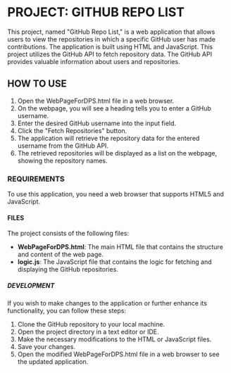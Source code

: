 # PROJECT: GITHUB REPO LIST
This project, named "GitHub Repo List," is a web application that allows users to view the repositories in which a specific GitHub user has made contributions. The application is built using HTML and JavaScript.
This project utilizes the GitHub API to fetch repository data. The GitHub API provides valuable information about users and repositories.

## HOW TO USE
1. Open the WebPageForDPS.html file in a web browser.
2. On the webpage, you will see a heading tells you to enter a GitHub username.
3. Enter the desired GitHub username into the input field.
4. Click the "Fetch Repositories" button.
5. The application will retrieve the repository data for the entered username from the GitHub API.
6. The retrieved repositories will be displayed as a list on the webpage, showing the repository names.

### REQUIREMENTS 
To use this application, you need a web browser that supports HTML5 and JavaScript.

#### FILES
The project consists of the following files:
- **WebPageForDPS.html**: The main HTML file that contains the structure and content of the web page.
- **logic.js**: The JavaScript file that contains the logic for fetching and displaying the GitHub repositories.

##### DEVELOPMENT
If you wish to make changes to the application or further enhance its functionality, you can follow these steps:

1. Clone the GitHub repository to your local machine.
2. Open the project directory in a text editor or IDE.
3. Make the necessary modifications to the HTML or JavaScript files.
4. Save your changes.
5. Open the modified WebPageForDPS.html file in a web browser to see the updated application.
